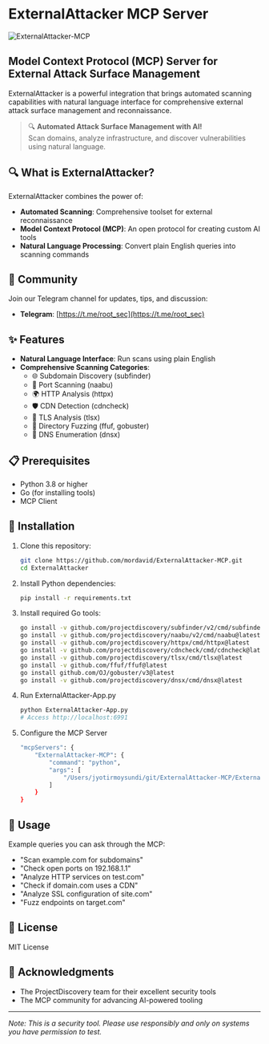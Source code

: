 # ExternalAttacker MCP Server

![ExternalAttacker-MCP](/images/ExternalAttacker-MCP-Banner.png)

## Model Context Protocol (MCP) Server for External Attack Surface Management

ExternalAttacker is a powerful integration that brings automated scanning capabilities with natural language interface for comprehensive external attack surface management and reconnaissance.

> 🔍 **Automated Attack Surface Management with AI!**  
> Scan domains, analyze infrastructure, and discover vulnerabilities using natural language.

## 🔍 What is ExternalAttacker?

ExternalAttacker combines the power of:

* **Automated Scanning**: Comprehensive toolset for external reconnaissance
* **Model Context Protocol (MCP)**: An open protocol for creating custom AI tools
* **Natural Language Processing**: Convert plain English queries into scanning commands

## 📱 Community

Join our Telegram channel for updates, tips, and discussion:
- **Telegram**: [https://t.me/root_sec](https://t.me/root_sec)

## ✨ Features

* **Natural Language Interface**: Run scans using plain English
* **Comprehensive Scanning Categories**:
  * 🌐 Subdomain Discovery (subfinder)
  * 🔢 Port Scanning (naabu)
  * 🌍 HTTP Analysis (httpx)
  * 🛡️ CDN Detection (cdncheck)
  * 🔐 TLS Analysis (tlsx)
  * 📁 Directory Fuzzing (ffuf, gobuster)
  * 📝 DNS Enumeration (dnsx)

## 📋 Prerequisites

* Python 3.8 or higher
* Go (for installing tools)
* MCP Client

## 🔧 Installation

1. Clone this repository:
    ```bash
    git clone https://github.com/mordavid/ExternalAttacker-MCP.git
    cd ExternalAttacker
    ```

2. Install Python dependencies:
   ```bash
   pip install -r requirements.txt
   ```

3. Install required Go tools:
   ```bash
   go install -v github.com/projectdiscovery/subfinder/v2/cmd/subfinder@latest
   go install -v github.com/projectdiscovery/naabu/v2/cmd/naabu@latest
   go install -v github.com/projectdiscovery/httpx/cmd/httpx@latest
   go install -v github.com/projectdiscovery/cdncheck/cmd/cdncheck@latest
   go install -v github.com/projectdiscovery/tlsx/cmd/tlsx@latest
   go install -v github.com/ffuf/ffuf@latest
   go install github.com/OJ/gobuster/v3@latest
   go install -v github.com/projectdiscovery/dnsx/cmd/dnsx@latest
   ```

4. Run ExternalAttacker-App.py
    ```bash
    python ExternalAttacker-App.py
    # Access http://localhost:6991
    ```

5. Configure the MCP Server
    ```bash
    "mcpServers": {
        "ExternalAttacker-MCP": {
            "command": "python",
            "args": [
                "/Users/jyotirmoysundi/git/ExternalAttacker-MCP/ExternalAttacker-MCP.py"
            ]
        }
    }
    ```

## 🚀 Usage

Example queries you can ask through the MCP:

* "Scan example.com for subdomains"
* "Check open ports on 192.168.1.1"
* "Analyze HTTP services on test.com"
* "Check if domain.com uses a CDN"
* "Analyze SSL configuration of site.com"
* "Fuzz endpoints on target.com"

## 📜 License

MIT License

## 🙏 Acknowledgments

* The ProjectDiscovery team for their excellent security tools
* The MCP community for advancing AI-powered tooling

---

_Note: This is a security tool. Please use responsibly and only on systems you have permission to test._